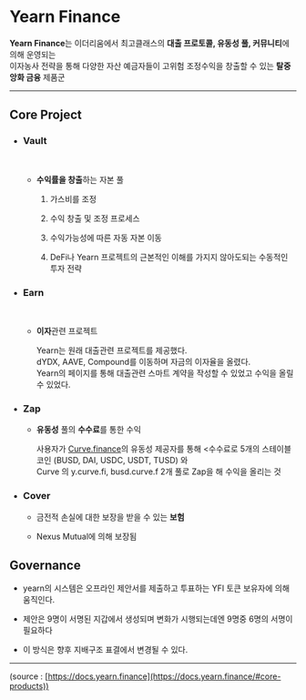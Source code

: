 # Yearn Finance


 **Yearn Finance**는 이더리움에서 최고클래스의 **대출 프로토콜, 유동성 풀, 커뮤니티**에 의해 
운영되는 <br>이자농사 전략을 통해 다양한 자산 예금자들이 고위험 조정수익을 창출할 수 있는 **탈중앙화 금융** 제품군

--- 

## Core Project

- ### Vault 
    <br>

    - **수익률을 창출**하는 자본 풀

        1. 가스비를 조정

        2. 수익 창출 및 조정 프로세스
        3. 수익가능성에 따른 자동 자본 이동
        4. DeFi나 Yearn 프로젝트의 근본적인 이해를 가지지 않아도되는 수동적인 투자 전략

- ### Earn
    <br> 

    - **이자**관련 프로젝트

        Yearn는 원래 대출관련 프로젝트를 제공했다.<br>
        dYDX, AAVE, Compound를 이동하며 자금의 이자율을 올렸다.<br>
        Yearn의 페이지를 통해 대출관련 스마트 계약을 작성할 수 있었고 수익을 올릴 수 있었다.

- ### Zap

    - **유동성** 풀의 **수수료**를 통한 수익

        사용자가 [Curve.finance](https://www.notion.so/Curve-finance-068ebbca20e1402db43a14c15a2d374d)의 유동성 제공자를 통해 <수수료로 5개의 스테이블 코인 (BUSD, DAI, USDC, USDT, TUSD) 와 <br>
        Curve 의 y.curve.fi, busd.curve.f 2개 풀로 Zap을 해 수익을 올리는 것

- ### Cover

    - 금전적 손실에 대한 보장을 받을 수 있는 **보험**

    - Nexus Mutual에 의해 보장됨

## Governance

- yearn의 시스템은 오프라인 제안서를 제출하고 투표하는 YFI 토큰 보유자에 의해 움직인다.

- 제안은 9명이 서명된 지갑에서 생성되며 변화가 시행되는데엔 9명중 6명의 서명이 필요하다

- 이 방식은 향후 지배구조 표결에서 변경될 수 있다. 

---

(source : [https://docs.yearn.finance](https://docs.yearn.finance/#core-products))